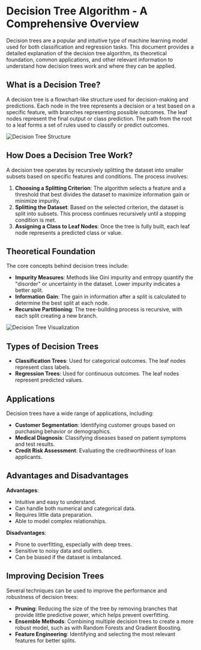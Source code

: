 # Decision Tree Algorithm - A Comprehensive Overview

Decision trees are a popular and intuitive type of machine learning model used for both classification and regression tasks. This document provides a detailed explanation of the decision tree algorithm, its theoretical foundation, common applications, and other relevant information to understand how decision trees work and where they can be applied.


## What is a Decision Tree?
A decision tree is a flowchart-like structure used for decision-making and predictions. Each node in the tree represents a decision or a test based on a specific feature, with branches representing possible outcomes. The leaf nodes represent the final output or class prediction. The path from the root to a leaf forms a set of rules used to classify or predict outcomes.

![Decision Tree Structure](https://miro.medium.com/v2/resize:fit:1200/1*OMTTp_qj_UQ3j4o1NEyZ4g.png)  

## How Does a Decision Tree Work?
A decision tree operates by recursively splitting the dataset into smaller subsets based on specific features and conditions. The process involves:
1. **Choosing a Splitting Criterion**: The algorithm selects a feature and a threshold that best divides the dataset to maximize information gain or minimize impurity.
2. **Splitting the Dataset**: Based on the selected criterion, the dataset is split into subsets. This process continues recursively until a stopping condition is met.
3. **Assigning a Class to Leaf Nodes**: Once the tree is fully built, each leaf node represents a predicted class or value.

## Theoretical Foundation
The core concepts behind decision trees include:
- **Impurity Measures**: Methods like Gini impurity and entropy quantify the "disorder" or uncertainty in the dataset. Lower impurity indicates a better split.
- **Information Gain**: The gain in information after a split is calculated to determine the best split at each node.
- **Recursive Partitioning**: The tree-building process is recursive, with each split creating a new branch.

![Decision Tree Visualization](https://blogger.googleusercontent.com/img/b/R29vZ2xl/AVvXsEiN2KPoea9rFZo4nb0SZKrBrEUjNv-xaqB7gF6Htl5lY5AtOmKH1yFalD9Y6XHNNgtUYqsJCPUr-7a4MJIvdcubXogxerrskVqKfQGhKSpUyrnroLhEi6P5vMXqYE22J3_dnLRuWiBv5Nw/s0/Random+Forest+03.gif)  <!-- Placeholder for image link -->

## Types of Decision Trees
- **Classification Trees**: Used for categorical outcomes. The leaf nodes represent class labels.
- **Regression Trees**: Used for continuous outcomes. The leaf nodes represent predicted values.

## Applications
Decision trees have a wide range of applications, including:
- **Customer Segmentation**: Identifying customer groups based on purchasing behavior or demographics.
- **Medical Diagnosis**: Classifying diseases based on patient symptoms and test results.
- **Credit Risk Assessment**: Evaluating the creditworthiness of loan applicants.

## Advantages and Disadvantages
**Advantages**:
- Intuitive and easy to understand.
- Can handle both numerical and categorical data.
- Requires little data preparation.
- Able to model complex relationships.

**Disadvantages**:
- Prone to overfitting, especially with deep trees.
- Sensitive to noisy data and outliers.
- Can be biased if the dataset is imbalanced.

## Improving Decision Trees
Several techniques can be used to improve the performance and robustness of decision trees:
- **Pruning**: Reducing the size of the tree by removing branches that provide little predictive power, which helps prevent overfitting.
- **Ensemble Methods**: Combining multiple decision trees to create a more robust model, such as with Random Forests and Gradient Boosting.
- **Feature Engineering**: Identifying and selecting the most relevant features for better splits.

